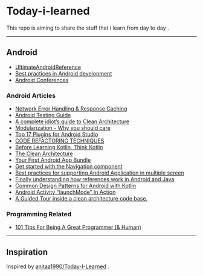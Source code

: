 # Today-i-learned
This repo is aiming to share the stuff that i learn from day to day .

---
## Android
* [UltimateAndroidReference](https://github.com/aritraroy/UltimateAndroidReference)
* [Best practices in Android development](https://github.com/futurice/android-best-practices)
* [Android Conferences](http://androidstudygroup.github.io/conferences/)

### Android Articles
* [Network Error Handling & Response Caching](https://medium.com/@tsaha.cse/advanced-retrofit2-part-1-network-error-handling-response-caching-77483cf68620)
* [Android Testing Guide](https://github.com/ravidsrk/android-testing-guide)
* [A complete idiot’s guide to Clean Architecture](https://android.jlelse.eu/a-complete-idiots-guide-to-clean-architecture-2422f428946f)
* [Modularization - Why you should care](https://jeroenmols.com/blog/2019/03/06/modularizationwhy/)
* [Top 17 Plugins for Android Studio](https://blog.codota.com/top-17-plugins-for-android-studio/)
* [CODE REFACTORING TECHNIQUES](https://apiumhub.com/tech-blog-barcelona/code-refactoring-techniques/)
* [Before Learning Kotlin, Think Kotlin](https://www.linkedin.com/pulse/before-learning-kotlin-think-ahmed-adel/)
* [The Clean Architecture](https://blog.cleancoder.com/uncle-bob/2012/08/13/the-clean-architecture.html)
* [Your First Android App Bundle](https://codelabs.developers.google.com/codelabs/your-first-dynamic-app/index.html#0)
* [Get started with the Navigation component](https://developer.android.com/guide/navigation/navigation-getting-started)
* [Best practices for supporting Android Application in multiple screen](https://medium.com/programming-lite/best-practices-for-supporting-android-application-in-multiple-screen-a685afa83493)
* [Finally understanding how references work in Android and Java](https://medium.com/google-developer-experts/finally-understanding-how-references-work-in-android-and-java-26a0d9c92f83)
* [Common Design Patterns for Android with Kotlin](https://www.raywenderlich.com/470-common-design-patterns-for-android-with-kotlin#toc-anchor-001)
* [Android Activity “launchMode” In Action](https://medium.com/mobidroid/android-activity-launchmode-in-action-847c4fe977ca)
* [A Guided Tour inside a clean architecture code base.](https://proandroiddev.com/a-guided-tour-inside-a-clean-architecture-code-base-48bb5cc9fc97)



### Programming Related
* [101 Tips For Being A Great Programmer (& Human)](https://dev.to/emmawedekind/101-tips-for-being-a-great-programmer-human-36nl)




---
## Inspiration
Inspired by [anitaa1990/Today-I-Learned](https://github.com/anitaa1990/Today-I-Learned) .
